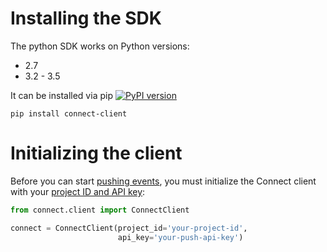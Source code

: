 # Installing the SDK

The python SDK works on Python versions:
* 2.7
* 3.2 - 3.5

It can be installed via pip [![PyPI version](https://badge.fury.io/py/connect-client.svg)](http://badge.fury.io/py/connect-client)
```
pip install connect-client
```

# Initializing the client

Before you can start [pushing events](#pushing-events), you must initialize the
Connect client with your [project ID and API key](#projects-and-keys):

```python
from connect.client import ConnectClient

connect = ConnectClient(project_id='your-project-id', 
						api_key='your-push-api-key')
```